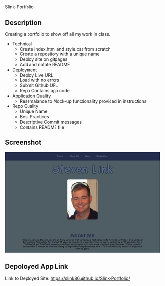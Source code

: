 # <Your-Project-Title>
Slink-Portfolio

## Description

Creating a portfolio to show off all my work in class.

- Technical
    <ul>
     <li>Create index.html and style.css from scratch</li>
     <li>Create a repository with a unique name</li>
     <li>Deploy site on gitpages</li>
     <li>Add and notate README</li>
     </ul>
- Deployment
    <ul>
     <li>Deploy Live URL</li>
     <li>Load with no errors</li>
     <li>Submit Github URL</li>
     <li>Repo Contains app code</li>
    </ul>
- Application Quality
    <ul>
     <li>Resemalance to Mock-up functionality provided in instructions</li>
    </ul>
- Repo Quality
    <ul>
     <li>Unique Name</li>
     <li>Best Practices</li>
     <li>Descriptive Commit messages</li>
     <li>Contains README file</li>
    </ul>

## Screenshot

![screenshot of deployed page](images\portfolio.PNG)

## Depoloyed App Link

Link to Deployed Site: https://slink86.github.io/Slink-Portfolio/